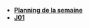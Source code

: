 - [**Planning de la semaine**](https://docs.google.com/presentation/d/1r5INO0fD3ldrfsSQQTzAHpv2J9IkMpA-nFcq7z3N4ZQ/edit?usp=sharing)
- [**J01**](https://docs.google.com/presentation/d/1Rfd0Bbgl6KQXwtbjpaeOjwVDVreJAd95mZJ4Ff9-jK0/edit?usp=sharing)